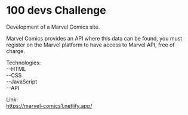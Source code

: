 # 100 devs Challenge

Development of a Marvel Comics site.

Marvel Comics provides an API where this data can be found, you must register on the Marvel platform to have access to Marvel API, free of charge.

Technologies:<br>
--HTML<br>
--CSS<br>
--JavaScript<br>
--API

Link:<br>
https://marvel-comics1.netlify.app/



